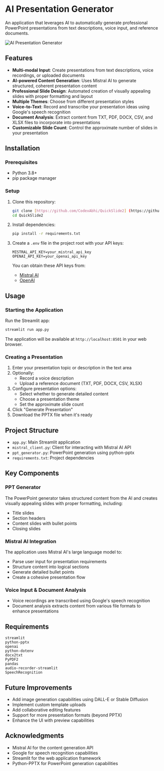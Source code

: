 # AI Presentation Generator

An application that leverages AI to automatically generate professional PowerPoint presentations from text descriptions, voice input, and reference documents.

![AI Presentation Generator](https://github.com/CodexAbhi/QuickSlide2/images/cover.jpeg)


## Features

- **Multi-modal Input**: Create presentations from text descriptions, voice recordings, or uploaded documents
- **AI-powered Content Generation**: Uses Mistral AI to generate structured, coherent presentation content
- **Professional Slide Design**: Automated creation of visually appealing slides with proper formatting and layout
- **Multiple Themes**: Choose from different presentation styles
- **Voice-to-Text**: Record and transcribe your presentation ideas using Google's speech recognition
- **Document Analysis**: Extract content from TXT, PDF, DOCX, CSV, and XLSX files to incorporate into presentations
- **Customizable Slide Count**: Control the approximate number of slides in your presentation

## Installation

### Prerequisites

- Python 3.8+
- pip package manager

### Setup

1. Clone this repository:

   ```bash
   git clone [https://github.com/CodexAbhi/QuickSlide2] (https://github.com/CodexAbhi/QuickSlide2)
   cd QuickSlide2
   ```

2. Install dependencies:

   ```bash
   pip install -r requirements.txt
   ```

3. Create a `.env` file in the project root with your API keys:

   ```
   MISTRAL_API_KEY=your_mistral_api_key
   OPENAI_API_KEY=your_openai_api_key
   ```

   You can obtain these API keys from:

   - [Mistral AI](https://console.mistral.ai/)
   - [OpenAI](https://platform.openai.com/)

## Usage

### Starting the Application

Run the Streamlit app:

```bash
streamlit run app.py
```

The application will be available at `http://localhost:8501` in your web browser.

### Creating a Presentation

1. Enter your presentation topic or description in the text area
2. Optionally:
   - Record a voice description
   - Upload a reference document (TXT, PDF, DOCX, CSV, XLSX)
3. Configure presentation options:
   - Select whether to generate detailed content
   - Choose a presentation theme
   - Set the approximate slide count
4. Click "Generate Presentation"
5. Download the PPTX file when it's ready

## Project Structure

- `app.py`: Main Streamlit application
- `mistral_client.py`: Client for interacting with Mistral AI API
- `ppt_generator.py`: PowerPoint generation using python-pptx
- `requirements.txt`: Project dependencies

## Key Components

### PPT Generator

The PowerPoint generator takes structured content from the AI and creates visually appealing slides with proper formatting, including:

- Title slides
- Section headers
- Content slides with bullet points
- Closing slides

### Mistral AI Integration

The application uses Mistral AI's large language model to:

- Parse user input for presentation requirements
- Structure content into logical sections
- Generate detailed bullet points
- Create a cohesive presentation flow

### Voice Input & Document Analysis

- Voice recordings are transcribed using Google's speech recognition
- Document analysis extracts content from various file formats to enhance presentations

## Requirements

```
streamlit
python-pptx
openai
python-dotenv
docx2txt
PyPDF2
pandas
audio-recorder-streamlit
SpeechRecognition
```

## Future Improvements

- Add image generation capabilities using DALL-E or Stable Diffusion
- Implement custom template uploads
- Add collaborative editing features
- Support for more presentation formats (beyond PPTX)
- Enhance the UI with preview capabilities

## Acknowledgments

- Mistral AI for the content generation API
- Google for speech recognition capabilities
- Streamlit for the web application framework
- Python-PPTX for PowerPoint generation capabilities
